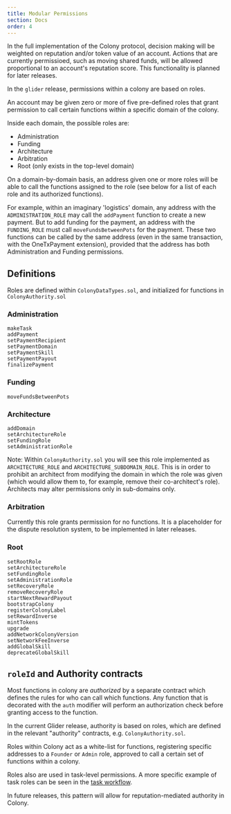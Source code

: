 ```yaml
---
title: Modular Permissions
section: Docs
order: 4
---
```


In the full implementation of the Colony protocol, decision making will be weighted on reputation and/or token value of an account. Actions that are currently permissioed, such as moving shared funds, will be allowed proportional to an account's reputation score. This functionality is planned for later releases.

In the `glider` release, permissions within a colony are based on roles.

An account may be given zero or more of five pre-defined roles that grant permission to call certain functions within a specific domain of the colony.

Inside each domain, the possible roles are:

* Administration
* Funding
* Architecture
* Arbitration
* Root (only exists in the top-level domain)

On a domain-by-domain basis, an address given one or more roles will be able to call the functions assigned to the role (see below for a list of each role and its authorized functions).

For example, within an imaginary 'logistics' domain, any address with the `ADMINISTRATION_ROLE` may call the `addPayment` function to create a new payment. But to add funding for the payment, an address with the `FUNDING_ROLE` must call `moveFundsBetweenPots` for the payment. These two functions can be called by the same address (even in the same transaction, with the OneTxPayment extension), provided that the address has both Administration and Funding permissions.

## Definitions

Roles are defined within `ColonyDataTypes.sol`, and initialized for functions in `ColonyAuthority.sol`

### Administration
```
makeTask
addPayment
setPaymentRecipient
setPaymentDomain
setPaymentSkill
setPaymentPayout
finalizePayment
```

### Funding
```
moveFundsBetweenPots
```

### Architecture

```
addDomain
setArchitectureRole
setFundingRole
setAdministrationRole
```
Note: Within `ColonyAuthority.sol` you will see this role implemented as `ARCHITECTURE_ROLE` and `ARCHITECTURE_SUBDOMAIN_ROLE`. This is in order to prohibit an architect from modifying the domain in which the role was given (which would allow them to, for example, remove their co-architect's role). Architects may alter permissions only in sub-domains only.

### Arbitration

Currently this role grants permission for no functions. It is a placeholder for the dispute resolution system, to be implemented in later releases.

### Root
```
setRootRole
setArchitectureRole
setFundingRole
setAdministrationRole
setRecoveryRole
removeRecoveryRole
startNextRewardPayout
bootstrapColony
registerColonyLabel
setRewardInverse
mintTokens
upgrade
addNetworkColonyVersion
setNetworkFeeInverse
addGlobalSkill
deprecateGlobalSkill
```

## `roleId` and Authority contracts
Most functions in colony are *authorized* by a separate contract which defines the rules for who can call which functions. Any function that is decorated with the `auth` modifier will perform an authorization check before granting access to the function.

In the current Glider release, authority is based on roles, which are defined in the relevant "authority" contracts, e.g. `ColonyAuthority.sol`.

Roles within Colony act as a white-list for functions, registering specific addresses to a `Founder` or `Admin` role, approved to call a certain set of functions within a colony.

Roles also are used in task-level permissions. A more specific example of task roles can be seen in the [task workflow](https://docs.colony.io/colonyjs/topics-task-lifecycle/#task-roles).

In future releases, this pattern will allow for reputation-mediated authority in Colony.
